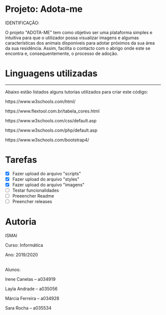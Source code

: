 # Projeto: Adota-me

IDENTIFICAÇÃO:
<p>O projeto "ADOTA-ME" tem como objetivo ser uma plataforma simples e intuitiva para que o utilizador possa visualizar imagens e algumas características dos animais disponíveis para adotar próximos da sua área da sua residência. Assim, facilita o contacto com o abrigo onde este se encontra e, consequentemente, o processo de adoção.</p>

# Linguagens utilizadas

<hr>
Abaixo estão listados alguns tutorias utilizados para criar este código:
<p>https://www.w3schools.com/html/</p>
<p>https://www.flextool.com.br/tabela_cores.html</p>
<p>https://www.w3schools.com/css/default.asp</p>
<p>https://www.w3schools.com/php/default.asp</p>
<p>https://www.w3schools.com/bootstrap4/</p>


# Tarefas 

- [X] Fazer upload do arquivo "scripts"
- [X] Fazer upload do arquivo "styles"
- [X] Fazer upload do arquivo "imagens"
- [ ] Testar funcionalidades
- [ ] Preeencher Readme 
- [ ] Preencher releases

# Autoria
ISMAI
<p>Curso: Informática</p>
<p>Ano: 2019/2020</p>
<br>
Alunos: 
<p> Irene Canelas – a034919 </p>
<p> Layla Andrade – a035056 </p>
<p> Márcia Ferreira – a034928 </p>
<p> Sara Rocha – a035534 </p>

